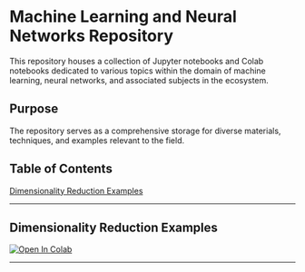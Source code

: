 # Machine Learning and Neural Networks Repository

This repository houses a collection of Jupyter notebooks and Colab notebooks dedicated to various topics within the domain of machine learning, neural networks, and associated subjects in the ecosystem.

## Purpose

The repository serves as a comprehensive storage for diverse materials, techniques, and examples relevant to the field.

## Table of Contents

[Dimensionality Reduction Examples](#dimensionality-reduction-examples)

---

## Dimensionality Reduction Examples

[![Open In Colab](https://colab.research.google.com/assets/colab-badge.svg)](https://colab.research.google.com/drive/1Nb07WKXkAWaAzDioHBE48R1qfyroXnN8?usp=sharing)

---
